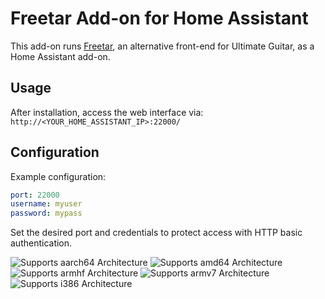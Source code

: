 # Freetar Add-on for Home Assistant

This add-on runs [Freetar](https://github.com/kmille/freetar), an alternative front-end for Ultimate Guitar, as a Home Assistant add-on.

## Usage

After installation, access the web interface via:
`http://<YOUR_HOME_ASSISTANT_IP>:22000/`

## Configuration

Example configuration:
```yaml
port: 22000
username: myuser
password: mypass
```
Set the desired port and credentials to protect access with HTTP basic authentication.

![Supports aarch64 Architecture][aarch64-shield]
![Supports amd64 Architecture][amd64-shield]
![Supports armhf Architecture][armhf-shield]
![Supports armv7 Architecture][armv7-shield]
![Supports i386 Architecture][i386-shield]

[aarch64-shield]: https://img.shields.io/badge/aarch64-yes-green.svg
[amd64-shield]: https://img.shields.io/badge/amd64-yes-green.svg
[armhf-shield]: https://img.shields.io/badge/armhf-yes-green.svg
[armv7-shield]: https://img.shields.io/badge/armv7-yes-green.svg
[i386-shield]: https://img.shields.io/badge/i386-yes-green.svg
